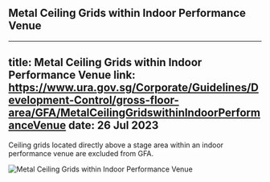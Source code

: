 
## Metal Ceiling Grids within Indoor Performance Venue
---
title: Metal Ceiling Grids within Indoor Performance Venue
link: https://www.ura.gov.sg/Corporate/Guidelines/Development-Control/gross-floor-area/GFA/MetalCeilingGridswithinIndoorPerformanceVenue
date: 26 Jul 2023
---

Ceiling grids located directly above a stage area within an indoor performance venue are excluded from GFA.

![Metal Ceiling Grids within Indoor Performance Venue](https://www.ura.gov.sg/-/media/Corporate/Guidelines/Development-control/GFA/GFA-65-Metal-Ceiling-Grids-within-indoor-pref-venue.jpg?h=818&w=1000)
